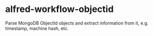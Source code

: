 # alfred-workflow-objectid
Parse MongoDB ObjectId objects and extract information from it, e.g. timestamp, machine hash, etc. 

